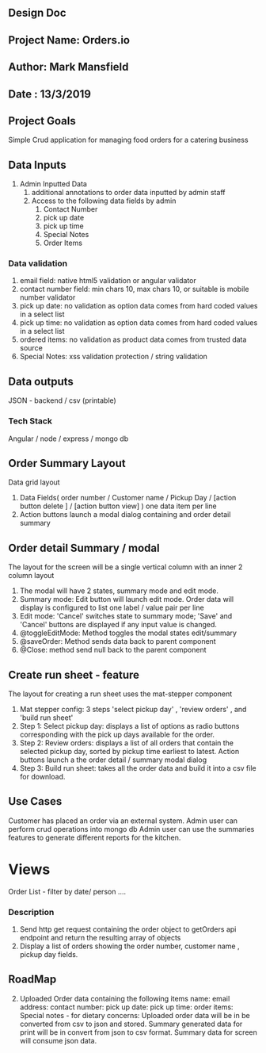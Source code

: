 ## Design Doc

## Project Name: Orders.io

## Author: Mark Mansfield

## Date : 13/3/2019

## Project Goals

Simple Crud application for managing food orders for a catering business

## Data Inputs



1. Admin Inputted Data
   1. additional annotations to order data inputted by admin staff
   2. Access to the following data fields by admin
      1. Contact Number
      2. pick up date
      3. pick up time
      4. Special Notes
      5. Order Items



### Data validation

1.  email field: native html5 validation or angular validator
2.  contact number field: min chars 10, max chars 10, or suitable is mobile number validator
3.  pick up date: no validation as option data comes from hard coded values in a select list
4.  pick up time: no validation as option data comes from hard coded values in a select list
5.  ordered items: no validation as product data comes from trusted data source
6.  Special Notes: xss validation protection / string validation

## Data outputs

JSON - backend / csv (printable)

### Tech Stack

Angular / node / express / mongo db

## Order Summary Layout

Data grid layout

1. Data Fields( order number / Customer name / Pickup Day / [action button delete ] / [action button view] ) one data item per line
2. Action buttons launch a modal dialog containing and order detail summary

## Order detail Summary / modal

The layout for the screen will be a single vertical column with an inner 2 column layout

1. The modal will have 2 states, summary mode and edit mode.
2. Summary mode: Edit button will launch edit mode. Order data will display is configured to list one label / value pair per line
3. Edit mode: 'Cancel' switches state to summary mode; 'Save' and 'Cancel' buttons are displayed if any input value is changed.
4. @toggleEditMode: Method toggles the modal states edit/summary
5. @saveOrder: Method sends data back to parent component
6. @Close: method send null back to the parent component

## Create run sheet - feature

The layout for creating a run sheet uses the mat-stepper component

1. Mat stepper config: 3 steps 'select pickup day' , 'review orders' , and 'build run sheet'
2. Step 1: Select pickup day: displays a list of options as radio buttons corresponding with the pick up days available for the order.
3. Step 2: Review orders: displays a list of all orders that contain the selected pickup day, sorted by pickup time earliest to latest. Action buttons launch a the order detail / summary modal dialog
4. Step 3: Build run sheet: takes all the order data and build it into a csv file for download.



## Use Cases

Customer has placed an order via an external system.
Admin user can perform crud operations into mongo db
Admin user can use the summaries features to generate different reports for the kitchen.

# Views

Order List - filter by date/ person ....

### Description

1. Send http get request containing the order object to getOrders api endpoint and return the resulting array of objects
2. Display a list of orders showing the order number, customer name , pickup day fields.



## RoadMap
2. Uploaded Order data containing the following items
   name:
   email address:
   contact number:
   pick up date:
   pick up time:
   order items:
   Special notes - for dietary concerns:
Uploaded order data will be in be converted from csv to json and stored.
Summary generated data for print will be in convert from json to csv format.
Summary data for screen will consume json data.
